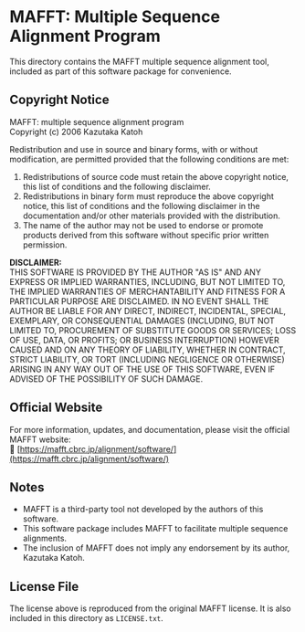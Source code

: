 # MAFFT: Multiple Sequence Alignment Program

This directory contains the MAFFT multiple sequence alignment tool, included as part of this software package for convenience.

## Copyright Notice

MAFFT: multiple sequence alignment program  
Copyright (c) 2006 Kazutaka Katoh

Redistribution and use in source and binary forms, with or without modification, are permitted provided that the following conditions are met:

1. Redistributions of source code must retain the above copyright notice, this list of conditions and the following disclaimer.
2. Redistributions in binary form must reproduce the above copyright notice, this list of conditions and the following disclaimer in the documentation and/or other materials provided with the distribution.
3. The name of the author may not be used to endorse or promote products derived from this software without specific prior written permission.

**DISCLAIMER:**  
THIS SOFTWARE IS PROVIDED BY THE AUTHOR "AS IS" AND ANY EXPRESS OR IMPLIED WARRANTIES, INCLUDING, BUT NOT LIMITED TO, THE IMPLIED WARRANTIES OF MERCHANTABILITY AND FITNESS FOR A PARTICULAR PURPOSE ARE DISCLAIMED. IN NO EVENT SHALL THE AUTHOR BE LIABLE FOR ANY DIRECT, INDIRECT, INCIDENTAL, SPECIAL, EXEMPLARY, OR CONSEQUENTIAL DAMAGES (INCLUDING, BUT NOT LIMITED TO, PROCUREMENT OF SUBSTITUTE GOODS OR SERVICES; LOSS OF USE, DATA, OR PROFITS; OR BUSINESS INTERRUPTION) HOWEVER CAUSED AND ON ANY THEORY OF LIABILITY, WHETHER IN CONTRACT, STRICT LIABILITY, OR TORT (INCLUDING NEGLIGENCE OR OTHERWISE) ARISING IN ANY WAY OUT OF THE USE OF THIS SOFTWARE, EVEN IF ADVISED OF THE POSSIBILITY OF SUCH DAMAGE.

## Official Website

For more information, updates, and documentation, please visit the official MAFFT website:  
🔗 [https://mafft.cbrc.jp/alignment/software/](https://mafft.cbrc.jp/alignment/software/)

## Notes

- MAFFT is a third-party tool not developed by the authors of this software.
- This software package includes MAFFT to facilitate multiple sequence alignments.
- The inclusion of MAFFT does not imply any endorsement by its author, Kazutaka Katoh.

## License File

The license above is reproduced from the original MAFFT license. It is also included in this directory as `LICENSE.txt`.
